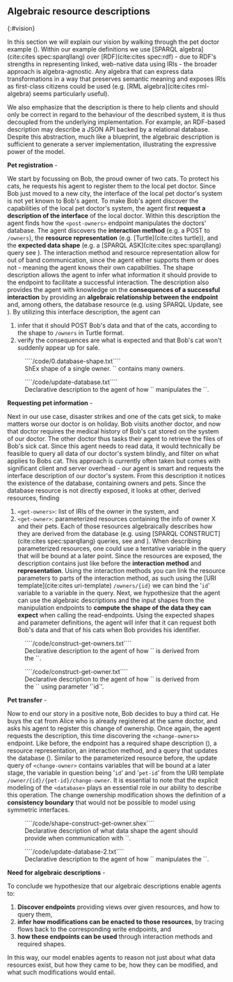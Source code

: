 ## Algebraic resource descriptions
{:#vision}

In this section we will explain our vision by walking through the pet doctor example ([](#interface-viz)).
Within our example definitions we use [SPARQL algebra](cite:cites spec:sparqllang) over [RDF](cite:cites spec:rdf) -
due to RDF's strengths in representing linked, web-native data using IRIs - the broader approach is algebra-agnostic.
Any algebra that can express data transformations in a way that preserves semantic meaning and
exposes IRIs as first-class citizens could be used (e.g. [RML algebra](cite:cites rml-algebra) seems particularly useful).

We also emphasize that the description is there to help clients and should only be correct in regard to the behaviour of the described system,
it is thus decoupled from the underlying implementation.
For example, an RDF-based description may describe a JSON API backed by a relational database.
Despite this abstraction, much like a blueprint,
the algebraic description is sufficient to generate a server implementation,
illustrating the expressive power of the model.


**Pet registration** -
<!-- -->
We start by focussing on Bob, the proud owner of two cats.
To protect his cats, he requests his agent to register them to the local pet doctor.
Since Bob just moved to a new city, the interface of the local pet doctor's system is not yet known to Bob's agent.
To make Bob's agent discover the capabilities of the local pet doctor's system,
the agent first **request a description of the interface** of the local doctor.
Within this description the agent finds how the `<post-owners>` endpoint manipulates the doctors' database.
The agent discovers the **interaction method** (e.g. a POST to `/owners`), the **resource representation** (e.g. [Turtle](cite:cites turtle)),
and the **expected data shape** (e.g. a [SPARQL ASK](cite:cites spec:sparqllang) query see [](#owner-shape)).
The interaction method and resource representation allow for out of band communication, since the agent either supports them or does not -
meaning the agent knows their own capabilities.
The shape description allows the agent to infer what information it should provide to the endpoint to facilitate a successful interaction.
The description also provides the agent with knowledge on the **consequences of a successful interaction**
by providing an **algebraic relationship between the endpoint** and, among others, the database resource (e.g. using SPARQL Update, see [](#update-1)). 
By utilizing this interface description, the agent can
1. infer that it should POST Bob's data and that of the cats, according to the shape to `/owners` in Turtle format.
2. verify the consequences are what is expected and that Bob's cat won't suddenly appear up for sale.

<div class="my-big-fig">
<figure id="owner-shape">
````/code/0.database-shape.txt````
<figcaption markdown="block">
ShEx shape of a single owner.  
`<database>` contains many owners.
</figcaption>
</figure>

<figure id="update-1">
````/code/update-database.txt````
<figcaption markdown="block">
Declarative description to the agent of how `<post-owners>` manipulates the `<database>`.
</figcaption>
</figure>

</div>

**Requesting pet information** -
<!-- -->
Next in our use case, disaster strikes and one of the cats get sick, to make matters worse our doctor is on holiday.
Bob visits another doctor, and now that doctor requires the medical history of Bob's cat stored on the system of our doctor. 
The other doctor thus tasks their agent to retrieve the files of Bob's sick cat.
Since this agent needs to read data, it would technically be feasible to query all data of our doctor's system blindly, and filter on what applies to Bobs cat.
This approach is currently often taken but comes with significant client and server overhead -
our agent is smart and requests the interface description of our doctor's system. 
From this description it notices the existence of the database, containing owners and pets.
Since the database resource is not directly exposed, it looks at other, derived resources, finding
1. `<get-owners>`: list of IRIs of the owner in the system, and
2. `<get-owner>`: parameterized resources containing the info of owner X and their pets.
Each of those resources algebraically describes how they are derived from the database (e.g. using [SPARQL CONSTRUCT](cite:cites spec:sparqllang) queries, see
[](#construct-get-owners) and [](#construct-get-owner)).
When describing parameterized resources, one could use a tentative variable in the query that will be bound at a later point. 
Since the resources are exposed, the description contains just like before the **interaction method** and **representation**.
Using the interaction methods you can link the resource parameters to parts of the interaction method,
as such using the [URI template](cite:cites uri-template) `/owners/{id}` we can bind the '`id`' variable to a variable in the query.
Next, we hypothesize that the agent can use the algebraic descriptions and the input shapes from the manipulation endpoints to
**compute the shape of the data they can expect** when calling the read-endpoints.
Using the expected shapes and parameter definitions, the agent will infer that it can request both Bob's data and that of his cats when Bob provides his identifier. 

<div class="my-big-fig">
<figure id="construct-get-owners">
````/code/construct-get-owners.txt````
<figcaption markdown="block">
Declarative description to the agent of how `<get-owners>` is derived from the `<database>`.
</figcaption>
</figure>

<figure id="construct-get-owner">
````/code/construct-get-owner.txt````
<figcaption markdown="block">
Declarative description to the agent of how `<get-owner>` is derived from the `<database>` using parameter '`id`'.
</figcaption>
</figure>

</div>

**Pet transfer** -
<!-- -->
Now to end our story in a positive note, Bob decides to buy a third cat.
He buys the cat from Alice who is already registered at the same doctor,
and asks his agent to register this change of ownership.
Once again, the agent requests the description, this time discovering the `<change-owners>` endpoint.
Like before, the endpoint has a required shape description ([](#shape-update-2)), a resource representation, an interaction method, and a query that updates the database ([](#update-2)).
Similar to the parameterized resource before, the update query of `<change-owner>` contains variables that will be bound at a later stage,
the variable in question being '`id`' and '`pet-id`' from the URI template `/owner/{id}/{pet-id}/change-owner`.
It is essential to note that the explicit modeling of the `<database>` plays an essential role in our ability to describe this operation.
The change ownership modification shows the definition of a **consistency boundary** that would not be possible to model using symmetric interfaces.

<div class="my-big-fig screenonly">
<figure id="shape-update-2">
````/code/shape-construct-get-owner.shex````
<figcaption markdown="block">
Declarative description of what data shape the agent should provide when communication with `<change-owners>`.
</figcaption>
</figure>

<figure id="update-2">
````/code/update-database-2.txt````
<figcaption markdown="block">
Declarative description to the agent of how `<change-owners>` manipulates the `<database>`.
</figcaption>
</figure>
</div>


**Need for algebraic descriptions** -
<!-- -->
To conclude we hypothesize that our algebraic descriptions enable agents to:
<!-- -->
1. **Discover endpoints** providing views over given resources, and how to query them,
2. **infer how modifications can be enacted to those resources**, by tracing flows back to the corresponding write endpoints, and
3. **how these endpoints can be used** through interaction methods and required shapes.
<!-- -->
In this way, our model enables agents to reason not just about what data resources exist, but how they came to be,
how they can be modified, and what such modifications would entail.
